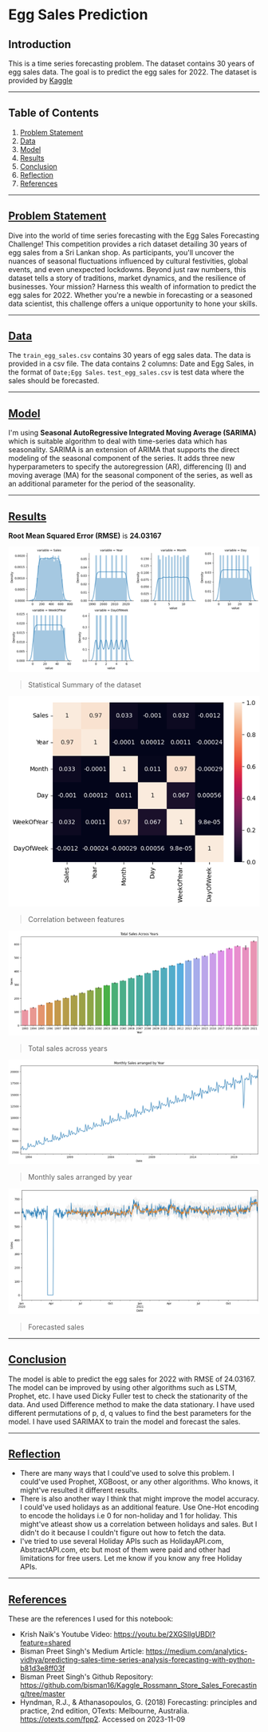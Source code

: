 # Egg Sales Prediction
## **Introduction**
This is a time series forecasting problem. The dataset contains 30 years of egg sales data. The goal is to predict the egg sales for 2022. The dataset is provided by [Kaggle](https://www.kaggle.com/datasets/kanchana1990/egg-sales-of-a-local-shop-for-30-years/data)

---
## **Table of Contents**
1. [Problem Statement](#problem-statement)
2. [Data](#data)
3. [Model](#model)
4. [Results](#results)
5. [Conclusion](#conclusion)
6. [Reflection](#reflection)
7. [References](#references)
---



## **[Problem Statement](#problem-statement)**
Dive into the world of time series forecasting with the Egg Sales Forecasting Challenge! This competition provides a rich dataset detailing 30 years of egg sales from a Sri Lankan shop. As participants, you'll uncover the nuances of seasonal fluctuations influenced by cultural festivities, global events, and even unexpected lockdowns. Beyond just raw numbers, this dataset tells a story of traditions, market dynamics, and the resilience of businesses. Your mission? Harness this wealth of information to predict the egg sales for 2022. Whether you're a newbie in forecasting or a seasoned data scientist, this challenge offers a unique opportunity to hone your skills.

---
## **[Data](#data)**
The `train_egg_sales.csv` contains 30 years of egg sales data. The data is provided in a csv file. The data contains 2 columns: Date and Egg Sales, in the format of `Date;Egg Sales`. `test_egg_sales.csv` is test data where the sales should be forecasted.

---

## **[Model](#model)**
I'm using **Seasonal AutoRegressive Integrated Moving Average (SARIMA)** which is suitable algorithm to deal with time-series data which has seasonality. SARIMA is an extension of ARIMA that supports the direct modeling of the seasonal component of the series. It adds three new hyperparameters to specify the autoregression (AR), differencing (I) and moving average (MA) for the seasonal component of the series, as well as an additional parameter for the period of the seasonality.

---

## **[Results](#results)**
**Root Mean Squared Error (RMSE)** is **24.03167**

![Statistical Summary](./images/statistical_summary.png)
> Statistical Summary of the dataset <br>

![correlation](./images/correlation.png)
> Correlation between features <br>

![total_sales_across_years](./images/total_sales_across_years'.png)
> Total sales across years <br>

![monthly_sales_arranges_by_year.png](./images/monthly_sales_arranges_by_year.png)
> Monthly sales arranged by year <br>

![Forecasted sales](./images/forecast.png)
> Forecasted sales <br>

---
## **[Conclusion](#conclusion)**
The model is able to predict the egg sales for 2022 with RMSE of 24.03167. The model can be improved by using other algorithms such as LSTM, Prophet, etc. I have used Dicky Fuller test to check the stationarity of the data. And used Difference method to make the data stationary. I have used different permutations of p, d, q values to find the best parameters for the model. I have used SARIMAX to train the model and forecast the sales.

---
## **[Reflection](#reflection)**
- There are many ways that I could've used to solve this problem. I could've used Prophet, XGBoost, or any other algorithms. Who knows, it might've resulted it different results.
- There is also another way I think that might improve the model accuracy. I could've used holidays as an additional feature. Use One-Hot encoding to encode the holidays i.e 0 for non-holiday and 1 for holiday. This might've atleast show us a correlation between holidays and sales. But I didn't do it because I couldn't figure out how to fetch the data.
- I've tried to use several Holiday APIs such as HolidayAPI.com, AbstractAPI.com, etc but most of them were paid and other had limitations for free users. Let me know if you know any free Holiday APIs.
---
## **[References](#references)**
These are the references I used for this notebook:
- Krish Naik's Youtube Video: https://youtu.be/2XGSIlgUBDI?feature=shared
- Bisman Preet Singh's Medium Article: https://medium.com/analytics-vidhya/predicting-sales-time-series-analysis-forecasting-with-python-b81d3e8ff03f
- Bisman Preet Singh's Github Repository: https://github.com/bisman16/Kaggle_Rossmann_Store_Sales_Forecasting/tree/master
- Hyndman, R.J., & Athanasopoulos, G. (2018) Forecasting: principles and practice, 2nd edition, OTexts: Melbourne, Australia. https://otexts.com/fpp2. Accessed on 2023-11-09
